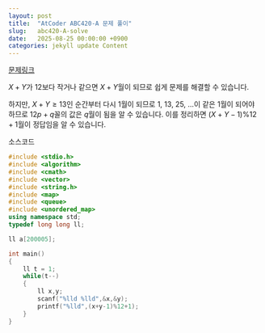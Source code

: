 ```yaml
---
layout: post
title:  "AtCoder ABC420-A 문제 풀이"
slug:   abc420-A-solve
date:   2025-08-25 00:00:00 +0900
categories: jekyll update Content
---
```


[문제링크](https://atcoder.jp/contests/abc420/tasks/abc420_a)

$X + Y$가 $12$보다 작거나 같으면 $X + Y$월이 되므로 쉽게 문제를 해결할
수 있습니다.

하지만, $X + Y \geq 13$인 순간부터 다시 $1$월이 되므로 $1$, $13$, $25$,
$\dots$이 같은 $1$월이 되어야 하므로 $12p + q$꼴의 값은 $q$월이 됨을 알 수
있습니다. 이를 정리하면 $(X + Y - 1) \% 12 + 1$월이 정답임을 알 수
있습니다.

소스코드

```cpp
#include <stdio.h>
#include <algorithm>
#include <cmath>
#include <vector>
#include <string.h>
#include <map>
#include <queue>
#include <unordered_map>
using namespace std;
typedef long long ll;

ll a[200005];

int main()
{
    ll t = 1;
    while(t--)
    {
        ll x,y;
        scanf("%lld %lld",&x,&y);
        printf("%lld",(x+y-1)%12+1);
    }
}
```
